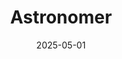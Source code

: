 ---  
layout: startup_page  
title: "Astronomer"  
id: "astronomer.io"  
permalink: "/astronomerastronomer.io05012025/"  
website: "https://www.astronomer.io/"  
funding_round: "Series D"  
funding_amount: "$93M"  
investors: "Bain Capital Ventures, Salesforce Ventures, Insight, Meritech, Venrock"  
about: "Astronomer provides Astro, a unified DataOps platform powered by Apache Airflow. It helps data teams build reliable data products, unlock insights, and power data-driven applications, serving over 700 leading enterprises."  
markets: "DataOps, Data Orchestration, AI, MLOps"  
hq: "New York, New York, United States"  
founded_year: "2018"  
linkedin: "https://www.linkedin.com/company/astronomer"  
twitter: "https://twitter.com/astronomerio"  
instagram: ""  
facebook: "https://www.facebook.com/astronomerio"  
crunchbase: "https://www.crunchbase.com/organization/astronomer?utm_source=linkedin&utm_medium=referral&utm_campaign=linkedin_companies&utm_content=profile_cta_anon&trk=funding_crunchbase"  
pitchbook: "https://pitchbook.com/profiles/company/120275-56"  

date_display: "01-May-2025"  
date: "2025-05-01"

# SEO Optimization  
meta_title: "Astronomer - Series D Funding ($93M)"  
meta_description: "Astronomer, Astronomer provides Astro, a unified DataOps platform powered by Apache Airflow. It helps data teams build reliable data products, unlock insights, an..."  
meta_keywords: "Astronomer, DataOps, Data Orchestration, AI, MLOps, Series D funding"  
canonical_url: "https://startup.projectstartups.com/astronomerastronomer.io05012025/"  
---